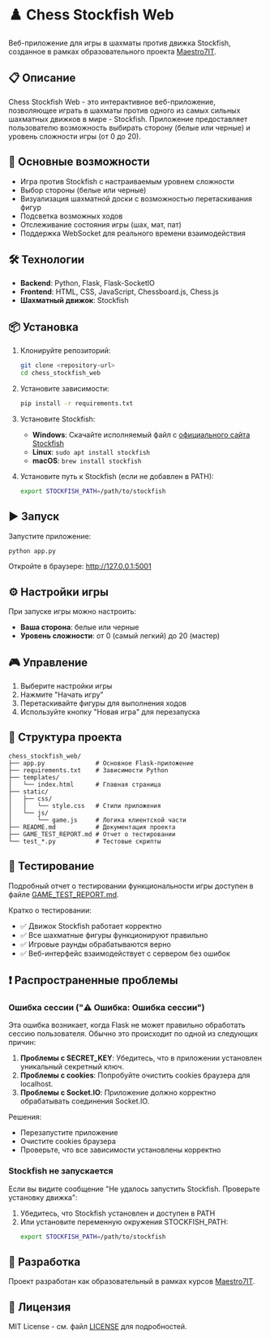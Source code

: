 # ♟️ Chess Stockfish Web

Веб-приложение для игры в шахматы против движка Stockfish, созданное в рамках образовательного проекта [Maestro7IT](https://school-maestro7it.ru/).

## 📋 Описание

Chess Stockfish Web - это интерактивное веб-приложение, позволяющее играть в шахматы против одного из самых сильных шахматных движков в мире - Stockfish. Приложение предоставляет пользователю возможность выбирать сторону (белые или черные) и уровень сложности игры (от 0 до 20).

## 🚀 Основные возможности

- Игра против Stockfish с настраиваемым уровнем сложности
- Выбор стороны (белые или черные)
- Визуализация шахматной доски с возможностью перетаскивания фигур
- Подсветка возможных ходов
- Отслеживание состояния игры (шах, мат, пат)
- Поддержка WebSocket для реального времени взаимодействия

## 🛠 Технологии

- **Backend**: Python, Flask, Flask-SocketIO
- **Frontend**: HTML, CSS, JavaScript, Chessboard.js, Chess.js
- **Шахматный движок**: Stockfish

## 📦 Установка

1. Клонируйте репозиторий:
   ```bash
   git clone <repository-url>
   cd chess_stockfish_web
   ```

2. Установите зависимости:
   ```bash
   pip install -r requirements.txt
   ```

3. Установите Stockfish:
   - **Windows**: Скачайте исполняемый файл с [официального сайта Stockfish](https://stockfishchess.org/download/)
   - **Linux**: `sudo apt install stockfish`
   - **macOS**: `brew install stockfish`

4. Установите путь к Stockfish (если не добавлен в PATH):
   ```bash
   export STOCKFISH_PATH=/path/to/stockfish
   ```

## ▶️ Запуск

Запустите приложение:
```bash
python app.py
```

Откройте в браузере: http://127.0.0.1:5001

## ⚙️ Настройки игры

При запуске игры можно настроить:
- **Ваша сторона**: белые или черные
- **Уровень сложности**: от 0 (самый легкий) до 20 (мастер)

## 🎮 Управление

1. Выберите настройки игры
2. Нажмите "Начать игру"
3. Перетаскивайте фигуры для выполнения ходов
4. Используйте кнопку "Новая игра" для перезапуска

## 📁 Структура проекта

```
chess_stockfish_web/
├── app.py              # Основное Flask-приложение
├── requirements.txt    # Зависимости Python
├── templates/
│   └── index.html      # Главная страница
├── static/
│   ├── css/
│   │   └── style.css   # Стили приложения
│   └── js/
│       └── game.js     # Логика клиентской части
├── README.md           # Документация проекта
├── GAME_TEST_REPORT.md # Отчет о тестировании
└── test_*.py           # Тестовые скрипты
```

## 🧪 Тестирование

Подробный отчет о тестировании функциональности игры доступен в файле [GAME_TEST_REPORT.md](GAME_TEST_REPORT.md).

Кратко о тестировании:
- ✅ Движок Stockfish работает корректно
- ✅ Все шахматные фигуры функционируют правильно
- ✅ Игровые раунды обрабатываются верно
- ✅ Веб-интерфейс взаимодействует с сервером без ошибок

## ❗ Распространенные проблемы

### Ошибка сессии ("⚠️ Ошибка: Ошибка сессии")

Эта ошибка возникает, когда Flask не может правильно обработать сессию пользователя. Обычно это происходит по одной из следующих причин:

1. **Проблемы с SECRET_KEY**: Убедитесь, что в приложении установлен уникальный секретный ключ.
2. **Проблемы с cookies**: Попробуйте очистить cookies браузера для localhost.
3. **Проблемы с Socket.IO**: Приложение должно корректно обрабатывать соединения Socket.IO.

Решения:
- Перезапустите приложение
- Очистите cookies браузера
- Проверьте, что все зависимости установлены корректно

### Stockfish не запускается

Если вы видите сообщение "Не удалось запустить Stockfish. Проверьте установку движка":

1. Убедитесь, что Stockfish установлен и доступен в PATH
2. Или установите переменную окружения STOCKFISH_PATH:
   ```bash
   export STOCKFISH_PATH=/path/to/stockfish
   ```

## 🤝 Разработка

Проект разработан как образовательный в рамках курсов [Maestro7IT](https://school-maestro7it.ru/).

## 📄 Лицензия

MIT License - см. файл [LICENSE](LICENSE) для подробностей.